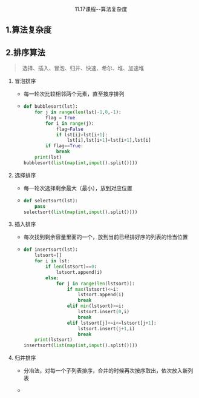 <center>11.17课程--算法复杂度</center>

## 1.算法复杂度

## 2.排序算法

> ​	选择、插入、冒泡、归并、快速、希尔、堆、加速堆

1. 冒泡排序

   - 每一轮次比较相邻两个元素，直至按序排列

   - ```python
     def bubblesort(lst):
         for j in range(len(lst)-1,0,-1):
             flag = True
             for i in range(j):
                 flag=False
                 if lst[i]>lst[i+1]:
                     lst[i],lst[i+1]=lst[i+1],lst[i]
             if flag==True:
                 break
         print(lst)
     bubblesort(list(map(int,input().split())))
     ```

2. 选择排序

   - 每一轮次选择剩余最大（最小），放到对应位置

   - ```python
     def selectsort(lst):
         pass
     selectsort(list(map(int,input().split())))
     ```

3. 插入排序

   - 每次找到剩余容量里面的一个，放到当前已经排好序的列表的恰当位置

   - ```python
     def insertsort(lst):
         lstsort=[]
         for i in lst:
             if len(lstsort)==0:
                 lstsort.append(i)
             else:
                 for j in range(len(lstsort)):
                     if max(lstsort)<=i:
                         lstsort.append(i)
                         break
                     elif min(lstsort)>=i:
                         lstsort.insert(0,i)
                         break
                     elif lstsort[j]<=i<=lstsort[j+1]:
                         lstsort.insert(j+1,i)
                         break
         print(lstsort)
     insertsort(list(map(int,input().split())))
     ```

4. 归并排序

   - 分冶法，对每一个子列表排序，合并的时候再次按序取出，依次放入新列表

   - ```
     
     ```

     
